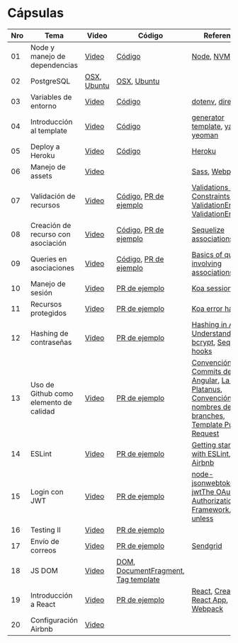 # Cápsulas

|Nro | Tema | Video | Código | Referencias |
|----|-------|-------|--------------|--------|
| 01 | Node y manejo de dependencias | [Video](https://drive.google.com/file/d/1DwAJ-9YSvp2DmE7ztKEHt0i5xhrF4BO2/view?usp=sharing) | [Código](./cápsula_01) | [Node](https://nodejs.org/es/), [NVM](https://github.com/nvm-sh/nvm), [Yarn](https://yarnpkg.com/) |
| 02 | PostgreSQL | [OSX](https://drive.google.com/file/d/1flEsuwZi4KEplvODpZNMwcF0tpVbfOwL/view?usp=sharing), [Ubuntu](https://drive.google.com/file/d/1XYLzMbhYtv_fahRV1OkFBewVUgDiwypO/view?usp=sharing) | [OSX](./cápsula_02/osx), [Ubuntu](./cápsula_02/ubuntu) | |
| 03 | Variables de entorno | [Video](https://drive.google.com/file/d/1_0A99H8FML68gLKSRhMPyLRiUb0iUDBm/view?usp=sharing) | [Código](./cápsula_03) | [dotenv](https://www.npmjs.com/package/dotenv), [direnv](https://direnv.net/) |
| 04 |Introducción al template | [Video](https://drive.google.com/file/d/1gWmIK0MJz624SOWCv7_yMyu5NIXF2l1U/view?usp=sharing) | [Código](./cápsula_04) | [generator template](https://github.com/IIC2513/generator-template), [yarn](https://yarnpkg.com/), [yeoman](https://yeoman.io/) |
| 05 |Deploy a Heroku | [Video](https://drive.google.com/file/d/1sOunfKmzyBwNkda45eAWxLy1a2WTxRtC/view?usp=sharing) | [Código](./cápsula_05) | [Heroku](https://devcenter.heroku.com/)|
| 06 |Manejo de assets | [Video](https://drive.google.com/file/d/11iLY0tONvC5igEhujWV-dtcxOjVjKDoa/view?usp=sharing) | | [Sass](https://sass-lang.com/guide), [Webpack](https://webpack.js.org/)|
| 07 |Validación de recursos | [Video](https://drive.google.com/file/d/11iUKVAgeXLtod7F2tSmxdNqin75tqpub/view?usp=sharing) | [Código](./cápsula_07), [PR de ejemplo](https://github.com/IIC2513-2021-2/soundify/pull/2) | [Validations & Constraints](https://sequelize.org/master/manual/validations-and-constraints.html), [ValidationError](https://sequelize.org/master/class/lib/errors/validation-error.js~ValidationError.html), [ValidationErrorItem](https://sequelize.org/master/class/lib/errors/validation-error.js~ValidationErrorItem.html) |
| 08 |Creación de recurso con asociación | [Video](https://drive.google.com/file/d/1_sIFatmt5mbFsQkcZQwNKQwAo57rRR-2/view?usp=sharing) | [Código](./cápsula_08), [PR de ejemplo](https://github.com/IIC2513-2021-2/soundify/pull/5) | [Sequelize associations](https://sequelize.org/master/manual/assocs.html)|
| 09 |Queries en asociaciones | [Video](https://drive.google.com/file/d/1-rnPjxFXEikKy7cZctRErzBriSjNSjTK/view?usp=sharing) | [Código](./cápsula_09), [PR de ejemplo](https://github.com/IIC2513-2021-2/soundify/pull/6) | [Basics of queries involving associations](https://sequelize.org/master/manual/assocs.html#basics-of-queries-involving-associations)|
| 10 | Manejo de sesión | [Video](https://drive.google.com/file/d/1WErLd6UjfTdFm0i2aZogZgRW-GVrTuEm/view?usp=sharing) | [PR de ejemplo](https://github.com/IIC2513-2021-2/soundify/pull/8)| [Koa session](https://github.com/koajs/session)|
| 11 | Recursos protegidos | [Video](https://drive.google.com/file/d/1372964NtszpNyDGJfhRfdjadR3Q-UFC4/view?usp=sharing) | [PR de ejemplo](https://github.com/IIC2513-2021-2/soundify/pull/10)| [Koa error handling](https://github.com/koajs/koa/wiki/Error-Handling)|
| 12 | Hashing de contraseñas | [Video](https://drive.google.com/file/d/1Vp-srh14-yVPCfJAWL2sc253G-QFkamL/view?usp=sharing) | [PR de ejemplo](https://github.com/IIC2513-2021-2/soundify/pull/11)| [Hashing in Action: Understanding bcrypt](https://auth0.com/blog/hashing-in-action-understanding-bcrypt/), [Sequelize hooks](https://sequelize.org/master/manual/hooks.html) |
| 13 | Uso de Github como elemento de calidad | [Video](https://drive.google.com/file/d/10l2XNQuZAYHLY2YD-8shyIx9zm9zpCgB/view?usp=sharing) | [PR de ejemplo](https://github.com/IIC2513-2021-2/soundify/pull/13)| [Convención de Commits de Angular](https://github.com/angular/angular/blob/22b96b9/CONTRIBUTING.md#type), [La guía de Platanus](https://la-guia.platan.us/setup/proyectos/git), [Convención de nombres de branches](https://idiv-biodiversity.github.io/git-knowledge-base/branch-naming-conventions.html), [Template Pull Request](https://docs.github.com/es/communities/using-templates-to-encourage-useful-issues-and-pull-requests/creating-a-pull-request-template-for-your-repository) |
| 14 | ESLint | [Video](https://drive.google.com/file/d/1G1-e0AsO5X7Pe-3srihPniFNE-18oVIp/view)| [PR de ejemplo](https://github.com/IIC2513-2021-2/soundify/pull/15)| [Getting started with ESLint](https://eslint.org/docs/user-guide/getting-started), [Guia Airbnb](https://github.com/airbnb/javascript?utm_content=buffer53877&utm_medium=social&utm_source=facebook.com&utm_campaign=buffer) |
| 15 | Login con JWT | [Video](https://drive.google.com/file/d/1Wor427noXQ90w4blVWWWJMXD9vsi_2uT/view?usp=sharing)| [PR de ejemplo](https://github.com/IIC2513-2021-2/soundify/pull/17)| [node-jsonwebtoken](https://github.com/auth0/node-jsonwebtoken),[koa-jwt](https://github.com/koajs/jwt)[The OAuth 2.0 Authorization Framework](https://datatracker.ietf.org/doc/html/rfc6749#section-5.1),[koa-unless](https://github.com/Foxandxss/koa-unless) |
| 16 | Testing II | [Video](https://drive.google.com/file/d/1HiSbiWfchn56n-TUNeE2H4P9cteAz48d/view?usp=sharing)| [PR de ejemplo](https://github.com/IIC2513-2021-2/soundify/pull/21)|  |
| 17 | Envío de correos | [Video](https://drive.google.com/file/d/1W89VOipQf8OB6QGGifdqOy0GpGVHqs2w/view?usp=sharing)| [PR de ejemplo](https://github.com/IIC2513-2021-2/soundify/pull/19)| [Sendgrid](https://sendgrid.com/) |
| 18 | JS DOM | [Video](https://drive.google.com/file/d/1ISTbL4ecCTTz9NyFT2wtkuzsa5bWlbiG/view?usp=sharing) | [DOM](https://developer.mozilla.org/es/docs/Web/API/Document_Object_Model/Introduction), [DocumentFragment](https://developer.mozilla.org/es/docs/Web/API/DocumentFragment), [Tag template](https:/https://drive.google.com/file/d/1ISTbL4ecCTTz9NyFT2wtkuzsa5bWlbiG/view?usp=sharing/www.w3schools.com/tags/tag_template.asp) 
| 19 | Introducción a React | [Video](https://drive.google.com/file/d/1jXKTG0Eg2pirZTXsNxjmFeAqVLmS7TDZ/view?usp=sharing)| [PR de ejemplo](https://github.com/IIC2513-2021-2/soundify-front/pull/1)| [React](https://reactjs.org/), [Create React App](https://create-react-app.dev/docs/getting-started/#yarn), [Webpack](https://webpack.js.org/) |
| 20 | Configuración Airbnb | [Video](https://drive.google.com/file/d/1xeYv7_-kN1EhWI6hwDNn9m7LfQyV9n0z/view?usp=sharing)|  |  |
